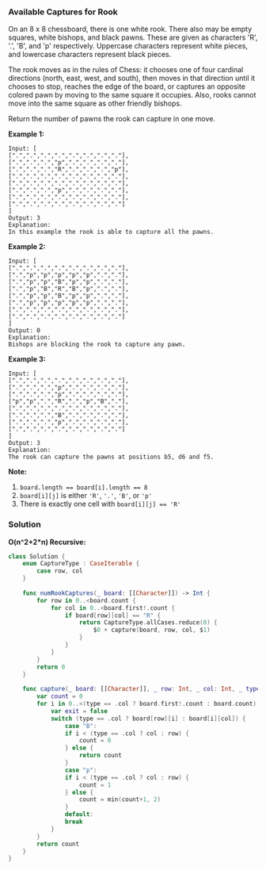 
### Available Captures for Rook

On an 8 x 8 chessboard, there is one white rook.  There also may be empty squares, white bishops, and black pawns.  These are given as characters 'R', '.', 'B', and 'p' respectively. Uppercase characters represent white pieces, and lowercase characters represent black pieces.

The rook moves as in the rules of Chess: it chooses one of four cardinal directions (north, east, west, and south), then moves in that direction until it chooses to stop, reaches the edge of the board, or captures an opposite colored pawn by moving to the same square it occupies.  Also, rooks cannot move into the same square as other friendly bishops.

Return the number of pawns the rook can capture in one move.

__Example 1:__


```
Input: [
[".",".",".",".",".",".",".","."],
[".",".",".","p",".",".",".","."],
[".",".",".","R",".",".",".","p"],
[".",".",".",".",".",".",".","."],
[".",".",".",".",".",".",".","."],
[".",".",".","p",".",".",".","."],
[".",".",".",".",".",".",".","."],
[".",".",".",".",".",".",".","."]
]
Output: 3
Explanation: 
In this example the rook is able to capture all the pawns.
```
__Example 2:__


```
Input: [
[".",".",".",".",".",".",".","."],
[".","p","p","p","p","p",".","."],
[".","p","p","B","p","p",".","."],
[".","p","B","R","B","p",".","."],
[".","p","p","B","p","p",".","."],
[".","p","p","p","p","p",".","."],
[".",".",".",".",".",".",".","."],
[".",".",".",".",".",".",".","."]
]
Output: 0
Explanation: 
Bishops are blocking the rook to capture any pawn.
```
__Example 3:__


```
Input: [
[".",".",".",".",".",".",".","."],
[".",".",".","p",".",".",".","."],
[".",".",".","p",".",".",".","."],
["p","p",".","R",".","p","B","."],
[".",".",".",".",".",".",".","."],
[".",".",".","B",".",".",".","."],
[".",".",".","p",".",".",".","."],
[".",".",".",".",".",".",".","."]
]
Output: 3
Explanation: 
The rook can capture the pawns at positions b5, d6 and f5.
```

__Note:__
1. `board.length == board[i].length == 8`
2. `board[i][j]` is either `'R'`, `'.'`, `'B'`, or `'p'`
3. There is exactly one cell with `board[i][j] == 'R'`

### Solution
__O(n^2+2*n) Recursive:__
```Swift
class Solution {
    enum CaptureType : CaseIterable {
        case row, col
    }
    
    func numRookCaptures(_ board: [[Character]]) -> Int {
        for row in 0..<board.count {
            for col in 0..<board.first!.count {
                if board[row][col] == "R" {
                    return CaptureType.allCases.reduce(0) {
                        $0 + capture(board, row, col, $1)
                    }
                }
            }
        }
        return 0
    }
    
    func capture(_ board: [[Character]], _ row: Int, _ col: Int, _ type: CaptureType) -> Int {
        var count = 0
        for i in 0..<(type == .col ? board.first!.count : board.count) {
            var exit = false
            switch (type == .col ? board[row][i] : board[i][col]) {
                case "B":
                if i < (type == .col ? col : row) {
                    count = 0
                } else {
                    return count
                }
                case "p":
                if i < (type == .col ? col : row) {
                    count = 1
                } else {
                    count = min(count+1, 2)
                }
                default:
                break
            }
        }
        return count
    }
}
```